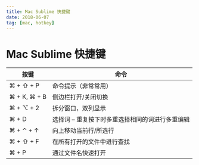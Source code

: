 ```yaml
---
title: Mac Sublime 快捷键
date: 2018-06-07
tag: [mac, hotkey]
---
```


# Mac Sublime 快捷键

| 按键         | 命令                                            |
| ------------ | ----------------------------------------------- |
| ⌘ + ⇧ + P    | 命令提示（非常常用）                            |
| ⌘ + K, ⌘ + B | 侧边栏打开/关闭切换                             |
| ⌘ + ⌥ + 2    | 拆分窗口，双列显示                              |
| ⌘ + D        | 选择词 – 重复按下时多重选择相同的词进行多重编辑 |
| ⌘ + ⌃ + ↑    | 向上移动当前行/所选行                           |
| ⌘ + ⇧ + F    | 在所有打开的文件中进行查找                      |
| ⌘ + P        | 通过文件名快速打开                              |


